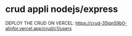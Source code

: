 # crud appli nodejs/express
DEPLOY THE CRUD ON VERCEL:
https://crud-35lqn59b0-alinfor.vercel.app/crud/c1/users
